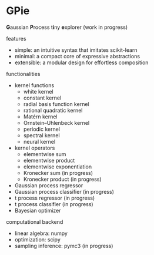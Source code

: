 # GPie
**G**aussian **P**rocess t**i**ny **e**xplorer (work in progress)


features

- simple: an intuitive syntax that imitates scikit-learn
- minimal: a compact core of expressive abstractions
- extensible: a modular design for effortless composition


functionalities

- kernel functions
    - white kernel
    - constant kernel
    - radial basis function kernel
    - rational quadratic kernel
    - Matérn kernel
    - Ornstein–Uhlenbeck kernel
    - periodic kernel
    - spectral kernel
    - neural kernel
- kernel operators
    - elementwise sum
    - elementwise product
    - elementwise exponentiation
    - Kronecker sum (in progress)
    - Kronecker product (in progress)
- Gaussian process regressor
- Gaussian process classifier (in progress)
- t process regressor (in progress)
- t process classifier (in progress)
- Bayesian optimizer


computational backend

- linear algebra: numpy
- optimization: scipy
- sampling inference: pymc3 (in progress)